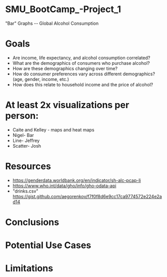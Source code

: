 # SMU_BootCamp_-Project_1

"Bar" Graphs -- Global Alcohol Consumption 

# Goals
- Are income, life expectancy,  and alcohol consumption correlated?
- What are the demographics of consumers who purchase alcohol?
- How are these demographics changing over time?
- How do consumer preferences vary across different demographics? (age, gender, income, etc.)
- How does this relate to household income and the price of alcohol?


# At least 2x visualizations per person:
- Caite and Kelley - maps and heat maps
- Nigel- Bar
- Line- Jeffrey
- Scatter- Josh


# Resources
- https://genderdata.worldbank.org/en/indicator/sh-alc-pcap-li
- https://www.who.int/data/gho/info/gho-odata-api
- "drinks.csv" https://gist.github.com/aegorenkov/f7f0f8d6e9cc17ca9774572e224e2ad14

# Conclusions

# Potential Use Cases

# Limitations
